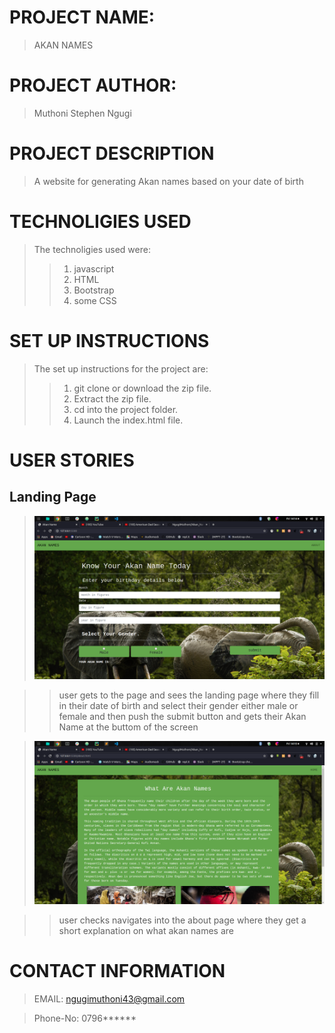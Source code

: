 # PROJECT NAME:
>AKAN NAMES

# PROJECT AUTHOR:
>Muthoni Stephen Ngugi

# PROJECT DESCRIPTION

>A website for generating Akan names based on your date of birth

# TECHNOLIGIES USED
>The technoligies used were:
>>1. javascript
>>2. HTML
>>3. Bootstrap
>>4. some CSS

# SET UP INSTRUCTIONS
>The set up instructions for the project are:
>>1. git clone or download the zip file.
>>2. Extract the zip file.
>>3. cd into the project folder.
>>4. Launch the index.html file.

# USER STORIES
## Landing Page
><img src="images/landing.png" alt="landing page">

>>user gets to the page and sees the landing page where they fill in their date of birth and select their gender either male or female and then push the submit button and gets their Akan Name at the buttom of the screen

><img src="images/about.png" alt="about page">

>>user checks navigates into the about page where they get a short explanation on what akan names are

# CONTACT INFORMATION

>EMAIL: ngugimuthoni43@gmail.com

>Phone-No: 0796******

